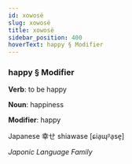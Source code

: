 ```yaml
---
id: xowosë
slug: xowosë
title: xowosë
sidebar_position: 400
hoverText: happy § Modifier
---
```


### happy § Modifier

**Verb**: to be happy

**Noun**: happiness

**Modifier**: happy

Japanese 幸せ shiawase [ɕia̠ɰᵝa̠se̞]

*Japonic Language Family*